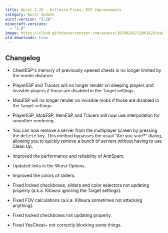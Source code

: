 ```yaml
---
title: Wurst 2.28 - Killaura Fixes, ESP Improvements
category: Wurst Update
wurst-version: "2.28"
minecraft-versions:
  - "1.8"
image: https://cloud.githubusercontent.com/assets/10100202/23061629/eabadffe-f502-11e6-8771-ef06d22c35d8.jpg
old-downloads: true
---
```

## Changelog

- ChestESP's memory of previously opened chests is no longer limited by the render distance.

- PlayerESP and Tracers will no longer render on sleeping players and invisible players if those are disabled in the Target settings.

- MobESP will no longer render on invisible mobs if those are disabled in the Target settings.

- PlayerESP, MobESP, ItemESP and Tracers will now use interpolation for smoother rendering.

- You can now remove a server from the multiplayer screen by pressing the <kbd>delete</kbd> key. This method bypasses the usual "Are you sure?" dialog, allowing you to quickly remove a bunch of servers without having to use Clean Up.

- Improved the performance and reliability of AntiSpam.

- Updated links in the Wurst Options.

- Improved the colors of sliders.

- Fixed locked checkboxes, sliders and color selectors not updating properly (a.k.a. Killaura ignoring the Target settings).

- Fixed FOV calculations (a.k.a. Killaura sometimes not attacking anything).

- Fixed locked checkboxes not updating properly.

- Fixed YesCheat+ not correctly blocking some things.
